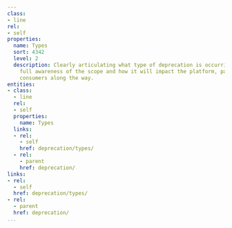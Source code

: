 ```yaml
---
class:
- line
rel:
- self
properties:
  name: Types
  sort: 4342
  level: 2
  description: Clearly articulating what type of deprecation is occurring, with a
    full awareness of the scope and how it will impact the platform, partners, and
    consumers along the way.
entities:
- class:
  - line
  rel:
  - self
  properties:
    name: Types
  links:
  - rel:
    - self
    href: deprecation/types/
  - rel:
    - parent
    href: deprecation/
links:
- rel:
  - self
  href: deprecation/types/
- rel:
  - parent
  href: deprecation/
...
```

